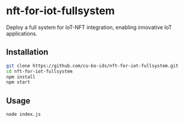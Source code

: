 # nft-for-iot-fullsystem

Deploy a full system for IoT-NFT integration, enabling innovative IoT applications.

## Installation

```bash
git clone https://github.com/cu-bo-ids/nft-for-iot-fullsystem.git
cd nft-for-iot-fullsystem
npm install
npm start
```

## Usage
```bash
node index.js
```
